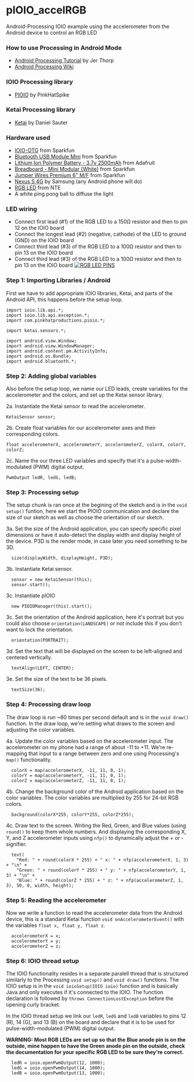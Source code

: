pIOIO_accelRGB
==============

Android-Processing IOIO example using the accelerometer from the Android device to control an RGB LED

### How to use Processing in Android Mode
   * <a href="http://processing.org/tutorials/android/">Android Processing Tutorial</a> by Jer Thorp
   * <a href="http://wiki.processing.org/w/Android">Android Processing Wiki</a>

### IOIO Processing library
  * <a href="https://github.com/PinkHatSpike/pioio">PIOIO</a> by PinkHatSpike

### Ketai Processing library
  * <a href="https://code.google.com/p/ketai/">Ketai</a> by Daniel Sauter

### Hardware used
  * <a href="https://www.sparkfun.com/products/11343">IOIO-OTG</a> from Sparkfun
  * <a href="https://www.sparkfun.com/products/9434">Bluetooth USB Module Mini</a> from Sparkfun
  * <a href="http://www.adafruit.com/products/328">Lithium Ion Polymer Battery - 3.7v 2500mAh</a> from Adafruit
  * <a href="https://www.sparkfun.com/products/12043">Breadboard - Mini Modular (White)</a> from Sparkfun
  * <a href="https://www.sparkfun.com/products/9140">Jumper Wires Premium 6" M/F</a> from Sparkfun
  * <a href="http://www.amazon.com/Samsung-Nexus-Android-Phone-Sprint/dp/B0050DDVUI">Nexus S 4G</a> by Samsung (any Android phone will do)
  * <a href="http://www.nteinc.com/specs/30100to30199/pdf/nte30115.pdf">RGB LED</a> from NTE
  * A white ping pong ball to diffuse the light

### LED wiring
  * Connect first lead (#1) of the RGB LED to a 150Ω resistor and then to pin 12 on the IOIO board
  * Connect the longest lead (#2) (negative, cathode) of the LED to ground (GND) on the IOIO board
  * Connect third lead (#3) of the RGB LED to a 100Ω resistor and then to pin 13 on the IOIO board
  * Connect third lead (#3) of the RGB LED to a 100Ω resistor and then to pin 13 on the IOIO board
<a href="http://imgur.com/qWdZKr2"><img src="http://i.imgur.com/qWdZKr2.jpg" title="RGB LED PINS" /></a>

### Step 1: Importing Libraries / Android
First we have to add appropriate IOIO libraries, Ketai, and parts of the Android API, this happens before the setup loop.
```
import ioio.lib.api.*;
import ioio.lib.api.exception.*;
import com.pinkhatproductions.pioio.*;

import ketai.sensors.*;

import android.view.Window;
import android.view.WindowManager;
import android.content.pm.ActivityInfo;
import android.os.Bundle;
import android.bluetooth.*;
```

### Step 2: Adding global variables
Also before the setup loop, we name our LED leads, create variables for the accelerometer and the colors, and set up the Ketai sensor library.

2a. Instantiate the Ketai sensor to read the accelerometer.
```
KetaiSensor sensor;
```
2b. Create float variables for our accelerometer axes and their corresponding colors.
```
float accelerometerX, accelerometerY, accelerometerZ, colorX, colorY, colorZ;
```
2c. Name the our three LED variables and specify that it's a pulse-width-modulated (PWM) digital output.
```
PwmOutput ledR, ledG, ledB; 
```

### Step 3: Processing setup
The setup chunk is ran once at the begining of the sketch and is in the `void setup()` funtion, here we start the PIOIO communication and declare the size of our sketch as well as choose the orientation of our sketch.

3a. Set the size of the Android application, you can specify specific pixel dimensions or have it auto-detect the display width and display height of the device. P3D is the render mode, in case later you need something to be 3D.
```
  size(displayWidth, displayHeight, P3D);
```
3b. Instantiate Ketai sensor.
```
  sensor = new KetaiSensor(this);
  sensor.start();
```
3c. Instantiate pIOIO
```
  new PIOIOManager(this).start();
```
3c. Set the orientation of the Android application, here it's portrait but you could also choose `orientation(LANDSCAPE)` or not include this if you don't want to lock the orientation.
```
  orientation(PORTRAIT);
```
3d. Set the text that will be displayed on the screen to be left-aligned and centered vertically.
```
  textAlign(LEFT, CENTER);
```
3e. Set the size of the text to be 36 pixels.
```
  textSize(36);
```

### Step 4: Processing draw loop
The draw loop is run ~60 times per second default and is in the `void draw()` function. In the draw loop, we're setting what draws to the screen and adjusting the color variables.

4a. Update the color variables based on the accelerometer input. The accelerometer on my phone had a range of about -11 to +11. We're re-mapping that input to a range between zero and one using Processing's `map()` functionality.
```
  colorX = map(accelerometerX, -11, 11, 0, 1);
  colorY = map(accelerometerY, -11, 11, 0, 1);
  colorZ = map(accelerometerZ, -11, 11, 0, 1);
```
4b. Change the background color of the Android application based on the color variables. The color variables are multiplied by 255 for 24-bit RGB colors.
```
  background(colorX*255, colorY*255, colorZ*255);
```
4c. Draw text to the screen. Writing the Red, Green, and Blue values (using `round()` to keep them whole numbers. And displaying the corresponding X, Y, and Z accelerometer inputs using `nfp()` to dynamically adjust the + or - signifier.
```
  text(
    "Red: " + round(colorX * 255) + " x: " + nfp(accelerometerX, 1, 3) + "\n" +
    "Green: " + round(colorY * 255) + " y: " + nfp(accelerometerY, 1, 3) + "\n" +
    "Blue: " + round(colorZ * 255) + " z: " + nfp(accelerometerZ, 1, 3), 50, 0, width, height);
```

### Step 5: Reading the accelerometer
Now we write a function to read the accelerometer data from the Android device, this is a standard Ketai function `void onAccelerometerEvent()` with the variables `float x, float y, float z`.

```
  accelerometerX = x;
  accelerometerY = y;
  accelerometerZ = z;
```

### Step 6: IOIO thread setup
The IOIO functionality resides in a separate paralell thread that is structured similarly to the Processing `void setup()` and `void draw()` functions. The IOIO setup is in the `void ioioSetup(IOIO ioio)` function and is basically Java and only executes if it's connected to the IOIO. The function declaration is followed by `throws ConnectionLostException` before the opening curly bracket.

In the IOIO thread setup we link our `ledR`, `ledG` and `ledB` variables to pins 12 (R), 14 (G), and 13 (B) on the board and declare that it is to be used for pulse-width-modulated (PWM) digital output.

**WARNING: Most RGB LEDs are set up so that the Blue anode pin is on the outside, mine happen to have the Green anode pin on the outside, check the documentation for your specific RGB LED to be sure they're correct.**
```
  ledR = ioio.openPwmOutput(12, 1000);
  ledG = ioio.openPwmOutput(14, 1000);
  ledB = ioio.openPwmOutput(13, 1000);
```
